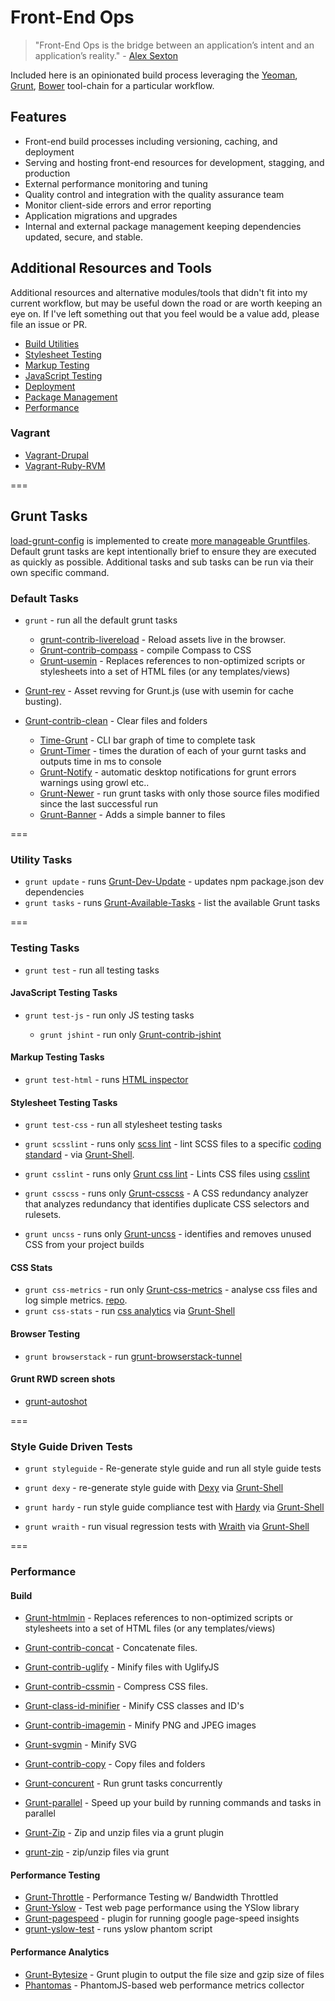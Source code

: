 Front-End Ops
=============

>"Front-End Ops is the bridge between an application’s intent and an application’s reality." - [Alex Sexton](http://www.smashingmagazine.com/2013/06/11/front-end-ops/) 

Included here is an opinionated build process leveraging the [Yeoman](http://yeoman.io/), [Grunt](http://gruntjs.com/), [Bower](http://bower.io/) tool-chain for a particular workflow.

## Features

  * Front-end build processes including versioning, caching, and deployment
  * Serving and hosting front-end resources for development, stagging, and
    production
  * External performance monitoring and tuning
  * Quality control and integration with the quality assurance team
  * Monitor client-side errors and error reporting
  * Application migrations and upgrades
  * Internal and external package management keeping dependencies updated,
    secure, and stable.

## Additional Resources and Tools

Additional resources and alternative modules/tools that didn't fit into my current workflow, but may be useful down the road or are worth keeping an eye on. If I've left something out that you feel would be a value add, please file an issue or PR.

  * [Build Utilities](https://github.com/kwaledesign/FrontEnd-Ops/blob/master/resources/Build-Utilities.md) 
  * [Stylesheet Testing](https://github.com/kwaledesign/FrontEnd-Ops/blob/master/resources/Stylesheet-Testing.md)
  * [Markup Testing](https://github.com/kwaledesign/FrontEnd-Ops/blob/master/resources/HTML-Testing.md)
  * [JavaScript Testing](https://github.com/kwaledesign/FrontEnd-Ops/blob/master/resources/JavaScript-Testing.md)
  * [Deployment](https://github.com/kwaledesign/FrontEnd-Ops/blob/master/resources/Deployment.md)
  * [Package Management](https://github.com/kwaledesign/FrontEnd-Ops/blob/master/resources/Package-Management.md)
  * [Performance](https://github.com/kwaledesign/FrontEnd-Ops/blob/master/resources/Performance.md)

### Vagrant

  * [Vagrant-Drupal](https://github.com/kwaledesign/vagrant-drupal)
  * [Vagrant-Ruby-RVM](https://github.com/kwaledesign/vagrant-ruby-rvm)

===

## Grunt Tasks

[load-grunt-config](https://github.com/firstandthird/load-grunt-config) is implemented to create [more manageable Gruntfiles](http://www.thomasboyt.com/2013/09/01/maintainable-grunt.html). Default grunt tasks are kept intentionally brief to ensure they are executed as quickly as possible.  Additional tasks and sub tasks can be run via their own specific command.

### Default Tasks

  * `grunt` - run all the default grunt tasks

    * [grunt-contrib-livereload](https://github.com/gruntjs/grunt-contrib-livereload) - Reload assets live in the browser.
    * [Grunt-contrib-compass](https://github.com/gruntjs/grunt-contrib-compass) - compile Compass to CSS
    * [Grunt-usemin](https://github.com/yeoman/grunt-usemin) - Replaces references to non-optimized scripts or stylesheets into a set of HTML files (or any templates/views)
  * [Grunt-rev](https://github.com/cbas/grunt-rev) - Asset revving for Grunt.js (use with usemin for cache busting).
  * [Grunt-contrib-clean](https://github.com/gruntjs/grunt-contrib-clean) - Clear files and folders
    * [Time-Grunt](https://github.com/sindresorhus/time-grunt) - CLI bar graph of time to complete task
    * [Grunt-Timer](https://npmjs.org/package/grunt-timer) - times the duration of each of your gurnt tasks and outputs time in ms to console
    * [Grunt-Notify](https://npmjs.org/package/grunt-notify) - automatic desktop notifications for grunt errors warnings using growl etc..
    * [Grunt-Newer](https://npmjs.org/package/grunt-newer) - run grunt tasks with only those source files modified since the last successful run
    * [Grunt-Banner](https://npmjs.org/package/grunt-banner) - Adds a simple banner to files

===
 
### Utility Tasks
  * `grunt update` - runs [Grunt-Dev-Update](https://github.com/pgilad/grunt-dev-update) - updates npm package.json dev dependencies
  * `grunt tasks` - runs [Grunt-Available-Tasks](https://github.com/ben-eb/grunt-available-tasks) - list the available Grunt tasks

===
 
### Testing Tasks 
 * `grunt test` - run all testing tasks

#### JavaScript Testing Tasks 
  * `grunt test-js` - run only JS testing tasks
   
    * `grunt jshint` - run only [Grunt-contrib-jshint](https://github.com/gruntjs/grunt-contrib-jshint)

#### Markup Testing Tasks

   * `grunt test-html` - runs [HTML inspector](https://github.com/philipwalton/html-inspector)

#### Stylesheet Testing Tasks

  * `grunt test-css` - run all stylesheet testing tasks
   
  * `grunt scsslint` - runs only [scss lint](https://github.com/kwaledesign/scss-lint) - lint SCSS files to a specific [coding standard](https://github.com/kwaledesign/Coding-Standards) - via [Grunt-Shell](https://npmjs.org/package/grunt-shell).
  * `grunt csslint` - runs only [Grunt css lint](https://github.com/gruntjs/grunt-contrib-csslint) - Lints CSS files using [csslint](https://github.com/stubbornella/csslint)
  * `grunt csscss` - runs only [Grunt-csscss](https://github.com/peterkeating/grunt-csscss) - A CSS redundancy analyzer that analyzes redundancy that identifies duplicate CSS selectors and rulesets.
  * `grunt uncss` - runs only [Grunt-uncss](https://github.com/addyosmani/grunt-uncss) - identifies and removes unused CSS from your project builds


#### CSS Stats
  * `grunt css-metrics` - run only [Grunt-css-metrics](https://npmjs.org/package/grunt-css-metrics) - analyse css files and log simple metrics. [repo](https://github.com/phamann/grunt-css-metrics).
  * `grunt css-stats` - run [css analytics](https://gist.github.com/kwaledesign/3813516) via [Grunt-Shell](https://npmjs.org/package/grunt-shell)

 
#### Browser Testing
 * `grunt browserstack` - run [grunt-browserstack-tunnel]()

#### Grunt RWD screen shots
 * [grunt-autoshot](https://github.com/Ferrari/grunt-autoshot)
 
===
 
### Style Guide Driven Tests

  * `grunt styleguide` - Re-generate style guide and run all style guide tests

  * `grunt dexy` - re-generate style guide with [Dexy](https://dexy.it) via [Grunt-Shell](https://npmjs.org/package/grunt-shell)
  * `grunt hardy` - run style guide compliance test with
   [Hardy](https://hardy.io) via [Grunt-Shell](https://npmjs.org/package/grunt-shell)
  * `grunt wraith` - run visual regression tests with [Wraith](https://github.com/BBC-News/wraith) via [Grunt-Shell](https://npmjs.org/package/grunt-shell)
 
===
 
### Performance
 
#### Build
  * [Grunt-htmlmin](https://github.com/yeoman/grunt-usemin) - Replaces references to
    non-optimized scripts or stylesheets into a set of HTML files (or any
    templates/views)
  * [Grunt-contrib-concat](https://github.com/gruntjs/grunt-contrib-concat) - Concatenate files.
  * [Grunt-contrib-uglify](https://github.com/gruntjs/grunt-contrib-uglify) - Minify files with UglifyJS
  * [Grunt-contrib-cssmin](https://github.com/gruntjs/grunt-contrib-cssmin) - Compress CSS files.
  * [Grunt-class-id-minifier](https://npmjs.org/package/grunt-class-id-minifier) - Minify CSS classes and ID's
  * [Grunt-contrib-imagemin](https://github.com/gruntjs/grunt-contrib-imagemin) - Minify PNG and JPEG images
  * [Grunt-svgmin](https://github.com/sindresorhus/grunt-svgmin) - Minify SVG
  * [Grunt-contrib-copy](https://github.com/gruntjs/grunt-contrib-copy) - Copy files and folders
  * [Grunt-concurent](https://github.com/sindresorhus/grunt-concurrent) - Run grunt tasks concurrently
  * [Grunt-parallel](https://github.com/iammerrick/grunt-parallel) - Speed up your build by running commands and tasks in parallel
 

  * [Grunt-Zip](https://github.com/twolfson/grunt-zip) - Zip and unzip files via a grunt plugin
  * [grunt-zip](https://npmjs.org/package/grunt-zip) - zip/unzip files via grunt

#### Performance Testing
  * [Grunt-Throttle](https://github.com/tjgq/grunt-throttle) - Performance Testing w/ Bandwidth Throttled
  * [Grunt-Yslow](https://github.com/andyshora/grunt-yslow) - Test web page performance using the YSlow library
  * [Grunt-pagespeed](https://npmjs.org/package/grunt-pagespeed) - plugin for running google page-speed insights
  * [grunt-yslow-test](https://npmjs.org/package/grunt-yslow-test) - runs yslow phantom script

#### Performance Analytics
  * [Grunt-Bytesize](https://npmjs.org/package/grunt-bytesize) - Grunt plugin to output the file size and gzip size of files
  * [Phantomas](https://github.com/macbre/phantomas) - PhantomJS-based web performance metrics collector


